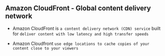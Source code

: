 ## Amazon CloudFront - Global content delivery network

- Amazon CloudFront is `a content delivery network (CDN) service` built for `deliver content with low latency and high transfer speeds`

- Amazon Cloudfront `use edge locations to cache copies of your content close to your viewers`
